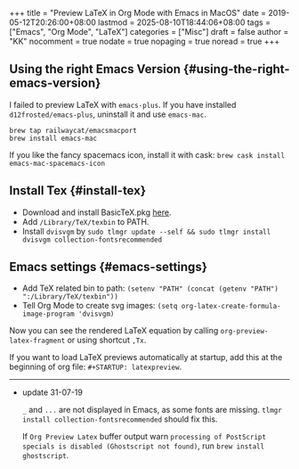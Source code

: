 +++
title = "Preview LaTeX in Org Mode with Emacs in MacOS"
date = 2019-05-12T20:26:00+08:00
lastmod = 2025-08-10T18:44:06+08:00
tags = ["Emacs", "Org Mode", "LaTeX"]
categories = ["Misc"]
draft = false
author = "KK"
nocomment = true
nodate = true
nopaging = true
noread = true
+++

## Using the right Emacs Version {#using-the-right-emacs-version}

I failed to preview LaTeX with `emacs-plus`. If you have installed `d12frosted/emacs-plus`, uninstall it and use `emacs-mac`.

```nil
brew tap railwaycat/emacsmacport
brew install emacs-mac
```

If you like the fancy spacemacs icon, install it with cask: `brew cask install emacs-mac-spacemacs-icon`


## Install Tex {#install-tex}

-   Download and install BasicTeX.pkg [here](http://www.tug.org/mactex/morepackages.html).
-   Add `/Library/TeX/texbin` to PATH.
-   Install `dvisvgm` by `sudo tlmgr update --self && sudo tlmgr install dvisvgm collection-fontsrecommended`


## Emacs settings {#emacs-settings}

-   Add TeX related bin to path: `(setenv "PATH" (concat (getenv "PATH") ":/Library/TeX/texbin"))`
-   Tell Org Mode to create svg images: `(setq org-latex-create-formula-image-program 'dvisvgm)`

Now you can see the rendered LaTeX equation by calling `org-preview-latex-fragment` or using shortcut `,Tx`.

If you want to load LaTeX previews automatically at startup, add this at the beginning of org file: `#+STARTUP: latexpreview`.

---

-   update 31-07-19

    `_` and `...` are not displayed in Emacs, as some fonts are missing. `tlmgr install collection-fontsrecommended` should fix this.

    If `Org Preview Latex` buffer output warn `processing of PostScript specials is disabled (Ghostscript not found)`, run `brew install ghostscript`.
